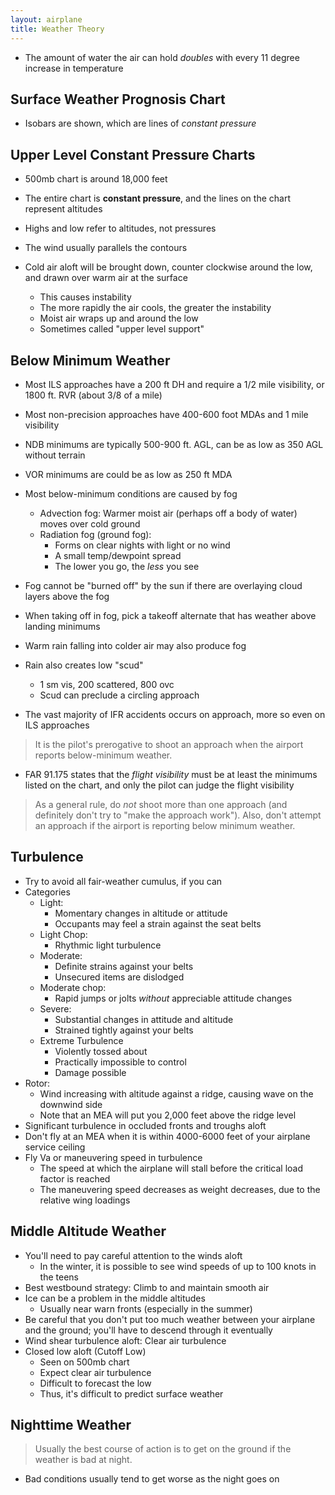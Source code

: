 ```yaml
---
layout: airplane
title: Weather Theory
---
```


- The amount of water the air can hold *doubles* with every 11 degree increase in temperature

## Surface Weather Prognosis Chart

- Isobars are shown, which are lines of *constant pressure*

## Upper Level Constant Pressure Charts

- 500mb chart is around 18,000 feet
- The entire chart is **constant pressure**, and the lines on the chart represent altitudes
- Highs and low refer to altitudes, not pressures

- The wind usually parallels the contours
- Cold air aloft will be brought down, counter clockwise around the low, and drawn over warm air at the surface
	- This causes instability
	- The more rapidly the air cools, the greater the instability
	- Moist air wraps up and around the low
	- Sometimes called "upper level support"

## Below Minimum Weather

- Most ILS approaches have a 200 ft DH and require a 1/2 mile visibility, or 1800 ft. RVR (about 3/8 of a mile)
- Most non-precision approaches have 400-600 foot MDAs and 1 mile visibility
- NDB minimums are typically 500-900 ft. AGL, can be as low as 350 AGL without terrain
- VOR minimums are could be as low as 250 ft MDA


- Most below-minimum conditions are caused by fog
	- Advection fog: Warmer moist air (perhaps off a body of water) moves over cold ground
	- Radiation fog (ground fog): 
		- Forms on clear nights with light or no wind
		- A small temp/dewpoint spread
		- The lower you go, the *less* you see
- Fog cannot be "burned off" by the sun if there are overlaying cloud layers above the fog
- When taking off in fog, pick a takeoff alternate that has weather above landing minimums

- Warm rain falling into colder air may also produce fog
- Rain also creates low "scud"
	- 1 sm vis, 200 scattered, 800 ovc
	- Scud can preclude a circling approach
- The vast majority of IFR accidents occurs on approach, more so even on ILS approaches

> It is the pilot's prerogative to shoot an approach when the airport reports below-minimum weather. 

- FAR 91.175 states that the *flight visibility* must be at least the minimums listed on the chart, and only the pilot can judge the flight visibility

> As a general rule, do *not* shoot more than one approach (and definitely don't try to "make the approach work"). Also, don't attempt an approach if the airport is reporting below minimum weather. 

## Turbulence 

- Try to avoid all fair-weather cumulus, if you can
- Categories
	- Light: 
		- Momentary changes in altitude or attitude
		- Occupants may feel a strain against the seat belts
	- Light Chop:
		- Rhythmic light turbulence
	- Moderate:
		- Definite strains against your belts
		- Unsecured items are dislodged
	- Moderate chop: 
		- Rapid jumps or jolts *without* appreciable attitude changes
	- Severe:
		- Substantial changes in attitude and altitude
		- Strained tightly against your belts
	- Extreme Turbulence
		- Violently tossed about
		- Practically impossible to control
		- Damage possible 
- Rotor:
	- Wind increasing with altitude against a ridge, causing wave on the downwind side
	- Note that an MEA will put you 2,000 feet above the ridge level
- Significant turbulence in occluded fronts and troughs aloft
- Don't fly at an MEA when it is within 4000-6000 feet of your airplane service ceiling
- Fly Va or maneuvering speed in turbulence
	- The speed at which the airplane will stall before the critical load factor is reached
	- The maneuvering speed decreases as weight decreases, due to the relative wing loadings


## Middle Altitude Weather

- You'll need to pay careful attention to the winds aloft
	- In the winter, it is possible to see wind speeds of up to 100 knots in the teens
- Best westbound strategy: Climb to and maintain smooth air
- Ice can be a problem in the middle altitudes
	- Usually near warn fronts (especially in the summer)
- Be careful that you don't put too much weather between your airplane and the ground; you'll have to descend through it eventually
- Wind shear turbulence aloft: Clear air turbulence
- Closed low aloft (Cutoff Low)
	- Seen on 500mb chart
	- Expect clear air turbulence
	- Difficult to forecast the low
	- Thus, it's difficult to predict surface weather

## Nighttime Weather

> Usually the best course of action is to get on the ground if the weather is bad at night. 

- Bad conditions usually tend to get worse as the night goes on
